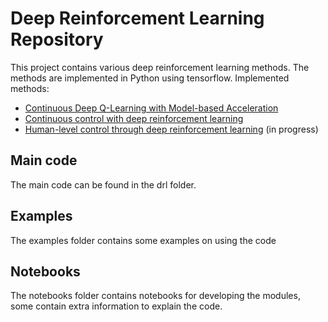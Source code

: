 # Deep Reinforcement Learning Repository

This project contains various deep reinforcement learning methods. The methods are implemented in Python using tensorflow.
Implemented methods:
- [Continuous Deep Q-Learning with Model-based Acceleration](https://arxiv.org/abs/1603.00748)
- [Continuous control with deep reinforcement learning](https://arxiv.org/abs/1509.02971)
- [Human-level control through deep reinforcement learning](http://www.nature.com/nature/journal/v518/n7540/abs/nature14236.html) (in progress)

## Main code

The main code can be found in the drl folder.

## Examples

The examples folder contains some examples on using the code

## Notebooks

The notebooks folder contains notebooks for developing the modules, some contain extra information to explain the code.